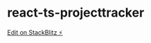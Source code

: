 # react-ts-projecttracker

[Edit on StackBlitz ⚡️](https://stackblitz.com/edit/react-ts-projecttracker)